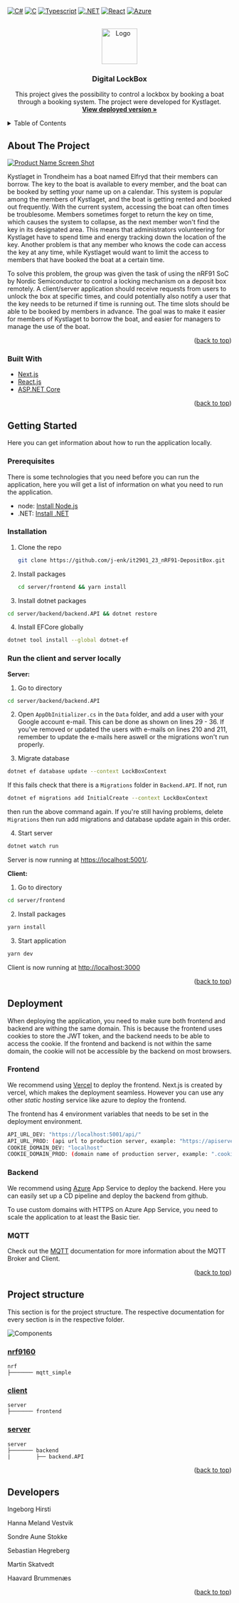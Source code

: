 <div id="top"></div>

[![C#][c#-shield]][c#-url]
[![C][c-shield]][c-url]
[![Typescript][typescript-shield]][typescript-url]
[![.NET][net-shield]][net-url]
[![React][react-shield]][react-url]
[![Azure][azure-shield]][azure-url]

<!-- PROJECT LOGO -->
<br />
<div align="center">
  <a href="https://www.kystlaget-trh.no/">
    <img src="docs/images/logo.jpg" alt="Logo" width="80" height="80">
  </a>

<h3 align="center">Digital LockBox</h3>

  <p align="center">
    This project gives the possibility to control a lockbox by booking a boat through a booking system. The project were developed for Kystlaget.
    <br />
    <a href="https://bachelor-fork.vercel.app/"><strong>View deployed version »</strong></a>
    <br />
  </p>
</div>

<!-- TABLE OF CONTENTS -->
<details>
  <summary>Table of Contents</summary>
  <ol>
    <li>
      <a href="#about-the-project">About The Project</a>
      <ul>
        <li><a href="#built-with">Built With</a></li>
      </ul>
    </li>
    <li>
      <a href="#getting-started">Getting Started</a>
      <ul>
        <li><a href="#prerequisites">Prerequisites</a></li>
        <li><a href="#installation">Installation</a></li>
        <li><a href="#run-the-client-and-server-locally">Running</a></li>
      </ul>
    </li>
    <li><a href="#deployment">Deployment</a></li>
    <li><a href="#project-structure">Project structure</a></li>
    <li><a href="#developers">Developers</a></li>
  </ol>
</details>

<!-- ABOUT THE PROJECT -->

## About The Project

[![Product Name Screen Shot][product-screenshot]](https://kystlaget.vercel.app)

Kystlaget in Trondheim has a boat named Elfryd that their members can borrow. The key to the boat is available to every member, and the boat can be booked by setting your name up on a calendar. This system is popular among the members of Kystlaget, and the boat is getting rented and booked out frequently. With the current system, accessing the boat can often times be troublesome. Members sometimes forget to return the key on time, which causes the system to collapse, as the next member won't find the key in its designated area. This means that administrators volunteering for Kystlaget have to spend time and energy tracking down the location of the key. Another problem is that any member who knows the code can access the key at any time, while Kystlaget would want to limit the access to members that have booked the boat at a certain time.

To solve this problem, the group was given the task of using the nRF91 SoC by Nordic Semiconductor to control a locking mechanism on a deposit box remotely. A client/server application should receive requests from users to unlock the box at specific times, and could potentially also notify a user that the key needs to be returned if time is running out. The time slots should be able to be booked by members in advance. The goal was to make it easier for members of Kystlaget to borrow the boat, and easier for managers to manage the use of the boat.

<p align="right">(<a href="#top">back to top</a>)</p>

### Built With

-   [Next.js](https://nextjs.org/)
-   [React.js](https://reactjs.org/)
-   [ASP.NET Core](https://docs.microsoft.com/en-us/aspnet/core/?view=aspnetcore-6.0)

<p align="right">(<a href="#top">back to top</a>)</p>

<!-- GETTING STARTED -->

## Getting Started

Here you can get information about how to run the application locally.

### Prerequisites

There is some technologies that you need before you can run the application, here you will get a list of information on what you need to run the application.

-   node: [Install Node.js](https://nodejs.org/en/download/)
-   .NET: [Install .NET](https://dotnet.microsoft.com/en-us/download/dotnet/5.0)

### Installation

1. Clone the repo
    ```sh
    git clone https://github.com/j-enk/it2901_23_nRF91-DepositBox.git
    ```
2. Install packages
    ```sh
    cd server/frontend && yarn install
    ```
3. Install dotnet packages

```sh
cd server/backend/backend.API && dotnet restore
```

4. Install EFCore globally

```sh
dotnet tool install --global dotnet-ef
```

### Run the client and server locally

**Server:**

1. Go to directory

```sh
cd server/backend/backend.API
```

2. Open `AppDbInitializer.cs` in the `Data` folder, and add a user with your Google account e-mail. This can be done as shown on lines 29 - 36. If you've removed or updated the users with e-mails on lines 210 and 211, remember to update the e-mails here aswell or the migrations won't run properly.

3. Migrate database

```sh
dotnet ef database update --context LockBoxContext
```

If this fails check that there is a `Migrations` folder in `Backend.API`. If not, run 
```sh
dotnet ef migrations add InitialCreate --context LockBoxContext
```
then run the above command again. If you're still having problems, delete `Migrations` then run add migrations and database update again in this order.

4. Start server

```sh
dotnet watch run
```

Server is now running at [https://localhost:5001/](https://localhost:5001/).

**Client:**

1. Go to directory

```sh
cd server/frontend
```
2. Install packages

```sh
yarn install
```

3. Start application

```sh
yarn dev
```

Client is now running at [http://localhost:3000](http://localhost:3000)

<p align="right">(<a href="#top">back to top</a>)</p>

## Deployment

When deploying the application, you need to make sure both frontend and backend are withing the same domain. This is because the frontend uses cookies to store the JWT token, and the backend needs to be able to access the cookie. If the frontend and backend is not within the same domain, the cookie will not be accessible by the backend on most browsers.
### Frontend

We recommend using [Vercel](https://vercel.com/) to deploy the frontend. Next.js is created by vercel, which makes the deployment seamless. However you can use any other _static hosting_ service like azure to deploy the frontend.

The frontend has 4 environment variables that needs to be set in the deployment environment.

```sh	
API_URL_DEV: "https://localhost:5001/api/"
API_URL_PROD: (api url to production server, example: "https://apiserver.no/api/")
COOKIE_DOMAIN_DEV: "localhost"
COOKIE_DOMAIN_PROD: (domain name of production server, example: ".cookiedomain.no")
```

### Backend

We recommend using [Azure](https://azure.microsoft.com/en-us/) App Service to deploy the backend. Here you can easily set up a CD pipeline and deploy the backend from github. 

To use custom domains with HTTPS on Azure App Service, you need to scale the application to at least the Basic tier.

### MQTT
Check out the [MQTT](/nrf/README.md) documentation for more information about the MQTT Broker and Client.



<p align="right">(<a href="#top">back to top</a>)</p>

## Project structure

This section is for the project structure. The respective documentation for every section is in the respective folder.

![Components](images/components.png)

### [nrf9160](./nrf)

    nrf
    ├─────── mqtt_simple

### [client](./server/frontend/)

    server
    ├─────── frontend

### [server](./server/backend/backend.API/)

    server
    ├─────── backend
    |        ├── backend.API

<p align="right">(<a href="#top">back to top</a>)</p>

<!-- CONTACT -->

## Developers

Ingeborg Hirsti

Hanna Meland Vestvik

Sondre Aune Stokke

Sebastian Hegreberg

Martin Skatvedt

Haavard Brummenæs

<p align="right">(<a href="#top">back to top</a>)</p>

<!-- MARKDOWN LINKS & IMAGES -->
<!-- https://www.markdownguide.org/basic-syntax/#reference-style-links -->

[c#-shield]: https://img.shields.io/badge/C%23-239120?style=for-the-badge&logo=c-sharp&logoColor=white
[c#-url]: https://docs.microsoft.com/en-us/dotnet/csharp/
[c-shield]: https://img.shields.io/badge/C-00599C?style=for-the-badge&logo=c&logoColor=white
[c-url]: https://en.wikipedia.org/wiki/C_programming_language
[typescript-shield]: https://img.shields.io/badge/TypeScript-007ACC?style=for-the-badge&logo=typescript&logoColor=white
[typescript-url]: https://www.typescriptlang.org
[react-shield]: https://img.shields.io/badge/React-20232A?style=for-the-badge&logo=react&logoColor=61DAFB
[react-url]: https://reactjs.org/
[net-shield]: https://img.shields.io/badge/.NET-5C2D91?style=for-the-badge&logo=.net&logoColor=white
[net-url]: https://dotnet.microsoft.com/en-us/
[azure-shield]: https://img.shields.io/badge/Azure_DevOps-0078D7?style=for-the-badge&logo=azure-devops&logoColor=white
[azure-url]: https://azure.microsoft.com/nb-no/
[postgresql-shield]: https://img.shields.io/badge/PostgreSQL-316192?style=for-the-badge&logo=postgresql&logoColor=white
[postgresql-url]: https://www.postgresql.org/
[product-screenshot]: images/frontpage.png
